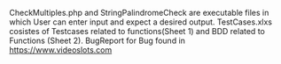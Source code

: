 CheckMultiples.php and StringPalindromeCheck are executable files in which User can enter input and expect a desired output.
TestCases.xlxs cosistes of Testcases related to functions(Sheet 1) and BDD related to Functions (Sheet 2).
BugReport for Bug found in https://www.videoslots.com
